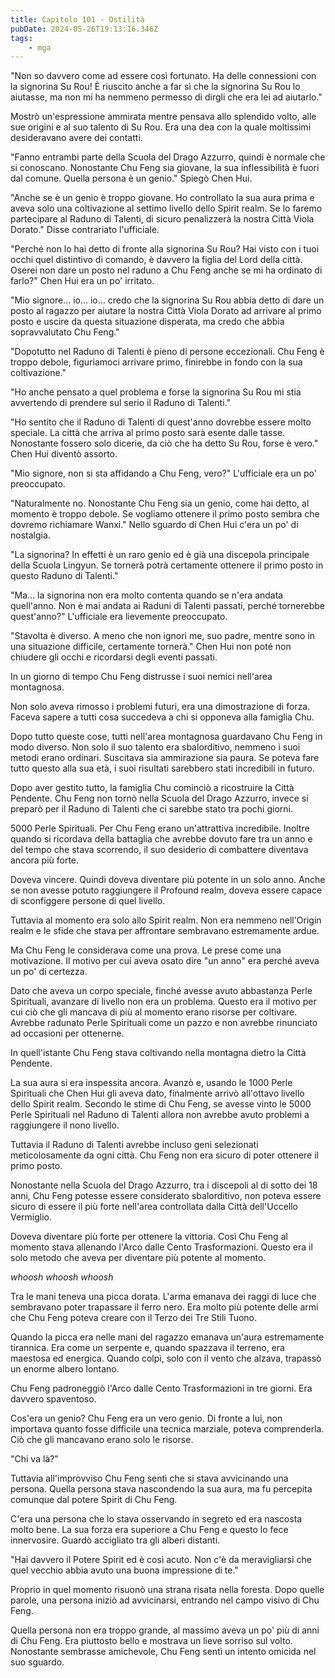 ```yaml
---
title: Capitolo 101 - Ostilità
pubDate: 2024-05-26T19:13:16.346Z
tags:
    - mga
---
```



"Non so davvero come ad essere così fortunato. Ha delle connessioni con la signorina Su Rou! È riuscito anche a far sì che la signorina Su Rou lo aiutasse, ma non mi ha nemmeno permesso di dirgli che era lei ad aiutarlo."


Mostrò un'espressione ammirata mentre pensava allo splendido volto, alle sue origini e al suo talento di Su Rou. Era una dea con la quale moltissimi desideravano avere dei contatti.


"Fanno entrambi parte della Scuola del Drago Azzurro, quindi è normale che si conoscano. Nonostante Chu Feng sia giovane, la sua inflessibilità è fuori dal comune. Quella persona è un genio." Spiegò Chen Hui.


"Anche se è un genio è troppo giovane. Ho controllato la sua aura prima e aveva solo una coltivazione al settimo livello dello Spirit realm. Se lo faremo partecipare al Raduno di Talenti, di sicuro penalizzerà la nostra Città Viola Dorato." Disse contrariato l'ufficiale.


"Perché non lo hai detto di fronte alla signorina Su Rou? Hai visto con i tuoi occhi quel distintivo di comando, è davvero la figlia del Lord della città. Oserei non dare un posto nel raduno a Chu Feng anche se mi ha ordinato di farlo?" Chen Hui era un po' irritato.


"Mio signore... io... io... credo che la signorina Su Rou abbia detto di dare un posto al ragazzo per aiutare la nostra Città Viola Dorato ad arrivare al primo posto e uscire da questa situazione disperata, ma credo che abbia sopravvalutato Chu Feng."


"Dopotutto nel Raduno di Talenti è pieno di persone eccezionali. Chu Feng è troppo debole, figuriamoci arrivare primo, finirebbe in fondo con la sua coltivazione."


"Ho anche pensato a quel problema e forse la signorina Su Rou mi stia avvertendo di prendere sul serio il Raduno di Talenti."


"Ho sentito che il Raduno di Talenti di quest'anno dovrebbe essere molto speciale. La città che arriva al primo posto sarà esente dalle tasse. Nonostante fossero solo dicerie, da ciò che ha detto Su Rou, forse è vero." Chen Hui diventò assorto.


"Mio signore, non si sta affidando a Chu Feng, vero?" L'ufficiale era un po' preoccupato.


"Naturalmente no. Nonostante Chu Feng sia un genio, come hai detto, al momento è troppo debole. Se vogliamo ottenere il primo posto sembra che dovremo richiamare Wanxi." Nello sguardo di Chen Hui c'era un po' di nostalgia.


"La signorina? In effetti è un raro genio ed è già una discepola principale della Scuola Lingyun. Se tornerà potrà certamente ottenere il primo posto in questo Raduno di Talenti."


"Ma... la signorina non era molto contenta quando se n'era andata quell'anno. Non è mai andata ai Raduni di Talenti passati, perché tornerebbe quest'anno?" L'ufficiale era lievemente preoccupato.


"Stavolta è diverso. A meno che non ignori me, suo padre, mentre sono in una situazione difficile, certamente tornerà." Chen Hui non poté non chiudere gli occhi e ricordarsi degli eventi passati.


In un giorno di tempo Chu Feng distrusse i suoi nemici nell'area montagnosa.


Non solo aveva rimosso i problemi futuri, era una dimostrazione di forza. Faceva sapere a tutti cosa succedeva a chi si opponeva alla famiglia Chu.


Dopo tutto queste cose, tutti nell'area montagnosa guardavano Chu Feng in modo diverso. Non solo il suo talento era sbalorditivo, nemmeno i suoi metodi erano ordinari. Suscitava sia ammirazione sia paura. Se poteva fare tutto questo alla sua età, i suoi risultati sarebbero stati incredibili in futuro.


Dopo aver gestito tutto, la famiglia Chu cominciò a ricostruire la Città Pendente. Chu Feng non tornò nella Scuola del Drago Azzurro, invece si preparò per il Raduno di Talenti che ci sarebbe stato tra pochi giorni.


5000 Perle Spirituali. Per Chu Feng erano un'attrattiva incredibile. Inoltre quando si ricordava della battaglia che avrebbe dovuto fare tra un anno e del tempo che stava scorrendo, il suo desiderio di combattere diventava ancora più forte.


Doveva vincere. Quindi doveva diventare più potente in un solo anno. Anche se non avesse potuto raggiungere il Profound realm, doveva essere capace di sconfiggere persone di quel livello.


Tuttavia al momento era solo allo Spirit realm. Non era nemmeno nell'Origin realm e le sfide che stava per affrontare sembravano estremamente ardue.


Ma Chu Feng le considerava come una prova. Le prese come una motivazione. Il motivo per cui aveva osato dire "un anno" era perché aveva un po' di certezza.


Dato che aveva un corpo speciale, finché avesse avuto abbastanza Perle Spirituali, avanzare di livello non era un problema. Questo era il motivo per cui ciò che gli mancava di più al momento erano risorse per coltivare. Avrebbe radunato Perle Spirituali come un pazzo e non avrebbe rinunciato ad occasioni per ottenerne.


In quell'istante Chu Feng stava coltivando nella montagna dietro la Città Pendente.


La sua aura si era inspessita ancora. Avanzò e, usando le 1000 Perle Spirituali che Chen Hui gli aveva dato, finalmente arrivò all'ottavo livello dello Spirit realm. Secondo le stime di Chu Feng, se avesse vinto le 5000 Perle Spirituali nel Raduno di Talenti allora non avrebbe avuto problemi a raggiungere il nono livello.


Tuttavia il Raduno di Talenti avrebbe incluso geni selezionati meticolosamente da ogni città. Chu Feng non era sicuro di poter ottenere il primo posto.


Nonostante nella Scuola del Drago Azzurro, tra i discepoli al di sotto dei 18 anni, Chu Feng potesse essere considerato sbalorditivo, non poteva essere sicuro di essere il più forte nell'area controllata dalla Città dell'Uccello Vermiglio.


Doveva diventare più forte per ottenere la vittoria. Così Chu Feng al momento stava allenando l'Arco dalle Cento Trasformazioni. Questo era il solo metodo che aveva per diventare più potente al momento.


*whoosh whoosh whoosh*


Tra le mani teneva una picca dorata. L'arma emanava dei raggi di luce che sembravano poter trapassare il ferro nero. Era molto più potente delle armi che Chu Feng poteva creare con il Terzo dei Tre Stili Tuono.


Quando la picca era nelle mani del ragazzo emanava un'aura estremamente tirannica. Era come un serpente e, quando spazzava il terreno, era maestosa ed energica. Quando colpì, solo con il vento che alzava, trapassò un enorme albero lontano.


Chu Feng padroneggiò l'Arco dalle Cento Trasformazioni in tre giorni. Era davvero spaventoso.


Cos'era un genio? Chu Feng era un vero genio. Di fronte a lui, non importava quanto fosse difficile una tecnica marziale, poteva comprenderla. Ciò che gli mancavano erano solo le risorse.


"Chi va là?"


Tuttavia all'improvviso Chu Feng sentì che si stava avvicinando una persona. Quella persona stava nascondendo la sua aura, ma fu percepita comunque dal potere Spirit di Chu Feng.


C'era una persona che lo stava osservando in segreto ed era nascosta molto bene. La sua forza era superiore a Chu Feng e questo lo fece innervosire. Guardò accigliato tra gli alberi distanti.


"Hai davvero il Potere Spirit ed è così acuto. Non c'è da meravigliarsi che quel vecchio abbia avuto una buona impressione di te."


Proprio in quel momento risuonò una strana risata nella foresta. Dopo quelle parole, una persona iniziò ad avvicinarsi, entrando nel campo visivo di Chu Feng.


Quella persona non era troppo grande, al massimo aveva un po' più di anni di Chu Feng. Era piuttosto bello e mostrava un lieve sorriso sul volto. Nonostante sembrasse amichevole, Chu Feng sentì un intento omicida nel suo sguardo.





